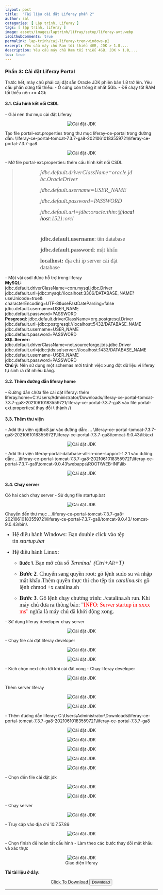 ```yaml
---
layout: post
title:  "Tài liệu cài đặt Liferay phần 2"
author: sal
categories: [ Lập trình, Liferay ]
tags: [ lập trình, liferay ]
image: assets/images/laptrinh/lifray/setup/liferay-avt.webp
isGithubComments: true
permalink: lap-trinh/cai-liferay-tren-windows-p2
excerpt: Yêu cầu máy chủ Ram tối thiểu 4GB, JDK > 1.8,...
description: Yêu cầu máy chủ Ram tối thiểu 4GB, JDK > 1.8,...
toc: true
---
```


<style>
    ascolor {
        color: #214ECF;
        font-size: 1.5em
    }

    astext {
        font-weight: bold;
        font-family: var(--font-body-alt)
    }
</style>

<h3>Phần 3: Cài đặt Liferay Portal</h3>
Trước hết, máy chủ phải cài đặt sẵn Oracle JDK phiên bản 1.8 trở lên.
Yêu cầu phần cứng tối thiểu:
-	Ổ cứng còn trống ít nhất 5Gb.
-	Để chạy tốt RAM tối thiểu nên >= 4Gb
<h4>3.1. Cấu hình kết nối CSDL</h4>
- Giải nén thư mục cài đặt Liferay
<p style="text-align:center; ">
  <img  src="../../assets/images/laptrinh/lifray/setup/jdkseting36.jpg" alt="Cài đặt JDK"><br>
</p>
Tạo file portal-ext.properties trong thư mục liferay-ce-portal trong đường dẫn: \liferay-ce-portal-tomcat-7.3.7-ga8-20210610183559721\liferay-ce-portal-7.3.7-ga8
<p style="text-align:center; ">
  <img  src="../../assets/images/laptrinh/lifray/setup/jdkseting37.jpg" alt="Cài đặt JDK"><br>
</p>
-	Mở file portal-ext.properties: thêm cấu hình kết nối CSDL
<div><blockquote><p style="margin-left:76px; margin-right:76px"><span style="font-size:14pt"><span style="font-family:&quot;Times New Roman&quot;,serif"><em>jdbc.default.driverClassName=oracle.jdbc.OracleDriver</em></span></span></p><p style="margin-left:76px; margin-right:76px"><span style="font-size:14pt"><span style="font-family:&quot;Times New Roman&quot;,serif"><em>jdbc.default.username=USER_NAME</em></span></span></p><p style="margin-left:76px; margin-right:76px"><span style="font-size:14pt"><span style="font-family:&quot;Times New Roman&quot;,serif"><em>jdbc.default.password=PASSWORD</em></span></span></p><p style="margin-left:76px; margin-right:76px"><span style="font-size:14pt"><span style="font-family:&quot;Times New Roman&quot;,serif"><em>jdbc.default.url=jdbc:oracle:thin:@</em><em><span style="color:#222222">localhost</span></em><em>:1521:orcl</em></span></span></p><p style="margin-left:76px; margin-right:76px">&nbsp;</p><p style="margin-left:76px; margin-right:76px"><span style="font-size:14pt"><span style="font-family:&quot;Times New Roman&quot;,serif"><strong>jdbc.default.username</strong><span dir="ltr" lang="VI">: t&ecirc;n database</span></span></span></p><p style="margin-left:76px; margin-right:76px"><span style="font-size:14pt"><span style="font-family:&quot;Times New Roman&quot;,serif"><strong><span dir="ltr" lang="VI">jdbc.default.password</span></strong><span dir="ltr" lang="VI">: mật khẩu</span></span></span></p><p style="margin-left:76px; margin-right:76px"><span style="font-size:14pt"><span style="font-family:&quot;Times New Roman&quot;,serif"><strong><span dir="ltr" lang="VI">localhost: </span></strong><span dir="ltr" lang="VI">địa chỉ ip server c&agrave;i đặt database</span></span></span></p></blockquote></div>
-	Một vài csdl được hỗ trợ trong liferay<br>
<b>MySQL:</b><br>
jdbc.default.driverClassName=com.mysql.jdbc.Driver<br>
jdbc.default.url=jdbc:mysql://localhost:3306/DATABASE_NAME?useUnicode=true&<br>characterEncoding=UTF-8&useFastDateParsing=false<br>
jdbc.default.username=USER_NAME<br>
jdbc.default.password=PASSWORD<br>
<b>Posgresql:</b>
jdbc.default.driverClassName=org.postgresql.Driver <br>
jdbc.default.url=jdbc:postgresql://localhost:5432/DATABASE_NAME<br>
jdbc.default.username=USER_NAME<br>
jdbc.default.password=PASSWORD<br>
<b>SQL Server:</b><br>
jdbc.default.driverClassName=net.sourceforge.jtds.jdbc.Driver <br>jdbc.default.url=jdbc:jtds:sqlserver://localhost:1433/DATABASE_NAME<br>
jdbc.default.username=USER_NAME<br>
jdbc.default.password=PASSWORD<br>
<b>Chú ý:</b> Nên sử dụng một schemas mới tránh việc xung đột dữ liệu vì liferay tự sinh ra rất nhiều bảng.
<h4>3.2. Thêm đường dẫn liferay home</h4>
- Đường dẫn chứa file cài đặt liferay: thêm liferay.home=C:/Users/Administrator/Downloads/liferay-ce-portal-tomcat-7.3.7-ga8-20210610183559721/liferay-ce-portal-7.3.7-ga8 vào file portal-ext.properties( thay đổi \ thành /)
<h4>3.3. Thêm thư viện</h4>
-	Add thư viện ojdbc8.jar vào đường dẫn: … \liferay-ce-portal-tomcat-7.3.7-ga8-20210610183559721\liferay-ce-portal-7.3.7-ga8\tomcat-9.0.43\lib\ext
<p style="text-align:center; ">
  <img  src="../../assets/images/laptrinh/lifray/setup/jdkseting38.jpg" alt="Cài đặt JDK"><br>
</p>
-	Add thư viện liferay-portal-database-all-in-one-support-1.2.1 vào đường dẫn: …\liferay-ce-portal-tomcat-7.3.7-ga8-20210610183559721\liferay-ce-portal-7.3.7-ga8\tomcat-9.0.43\webapps\ROOT\WEB-INF\lib
<p style="text-align:center; ">
  <img  src="../../assets/images/laptrinh/lifray/setup/jdkseting39.jpg" alt="Cài đặt JDK"><br>
</p>
<h4>3.4. Chạy server</h4>
Có hai cách chạy server
-	Sử dụng file startup.bat
<p style="text-align:center; ">
  <img  src="../../assets/images/laptrinh/lifray/setup/jdkseting40.jpg" alt="Cài đặt JDK"><br>
</p>
Chuyển đến thư mục …/liferay-ce-portal-tomcat-7.3.7-ga8-20210610183559721/liferay-ce-portal-7.3.7-ga8/tomcat-9.0.43/ tomcat-9.0.43/bin/.
<ul>	<li>	<p><span style="display:none">&nbsp;</span><span style="font-size:14pt"><span style="background-color:white"><span style="font-family:&quot;Times New Roman&quot;,serif"><span style="color:#222222">Hệ điều h&agrave;nh Windows: Bạn double click v&agrave;o tệp tin&nbsp;<em>startup.bat</em></span></span></span></span></p>	</li></ul><ul>	<li>	<p><span style="font-size:14pt"><span style="background-color:white"><span style="font-family:&quot;Times New Roman&quot;,serif"><span style="color:#222222">Hệ điều h&agrave;nh Linux:&nbsp;</span></span></span></span></p>	<ul>		<li>		<p><strong>Bước 1</strong>.&nbsp;<span style="font-size:14pt"><span style="background-color:white"><span style="font-family:&quot;Times New Roman&quot;,serif"><span style="color:#222222">Bạn mở cửa sổ&nbsp;<em>Terminal</em>&nbsp;<em>&nbsp;(Ctri+Alt+T)</em></span></span></span></span></p>		</li>		<li>		<p><span style="font-size:14pt"><span style="background-color:white"><span style="font-family:&quot;Times New Roman&quot;,serif"><span style="color:#222222"><strong>Bước 2</strong><em>.&nbsp;</em>Chuyển sang quyền root: g&otilde; lệnh&nbsp;sudo su&nbsp;v&agrave; nhập mật khẩu.Th&ecirc;m quyền thực thi cho tệp tin&nbsp;<em>catalina.sh</em>: g&otilde; lệnh&nbsp;chmod +x&nbsp;catalina.sh</span></span></span></span></p>		</li>		<li>		<p><span style="font-size:14pt"><span style="background-color:white"><span style="font-family:&quot;Times New Roman&quot;,serif"><span style="color:#222222"><strong>Bước 3</strong>.&nbsp;G&otilde; lệnh chạy chương tr&igrave;nh:&nbsp;./catalina.sh run</span></span></span></span>.&nbsp;<span style="font-size:14.0pt"><span style="font-family:&quot;Times New Roman&quot;,serif"><span style="color:#222222">Khi m&aacute;y chủ đưa ra th&ocirc;ng b&aacute;o: &quot;</span></span></span><span style="font-size:14.0pt"><span style="font-family:&quot;Times New Roman&quot;,serif"><span style="color:red">INFO: Server startup in xxxx ms&quot;&nbsp;</span><span style="color:#222222">nghĩa l&agrave; m&aacute;y chủ đ&atilde; khởi động xong.</span></span></span><span style="display:none">&nbsp;</span></p>		</li>	</ul>	</li></ul>
-	Sử dụng liferay developer chạy server
<p style="text-align:center; ">
  <img  src="../../assets/images/laptrinh/lifray/setup/jdkseting41.jpg" alt="Cài đặt JDK"><br>
</p>
-	Chạy file cài đặt liferay developer
<p style="text-align:center; ">
  <img  src="../../assets/images/laptrinh/lifray/setup/jdkseting42.jpg" alt="Cài đặt JDK"><br>
</p>
<p style="text-align:center; ">
  <img  src="../../assets/images/laptrinh/lifray/setup/jdkseting43.jpg" alt="Cài đặt JDK"><br>
</p>
-	Kích chọn next cho tới khi cài đặt xong
-	Chạy liferay developer
<p style="text-align:center; ">
  <img  src="../../assets/images/laptrinh/lifray/setup/jdkseting44.jpg" alt="Cài đặt JDK"><br>
</p>
Thêm server liferay
<p style="text-align:center; ">
  <img  src="../../assets/images/laptrinh/lifray/setup/jdkseting45.jpg" alt="Cài đặt JDK"><br>
</p>
<p style="text-align:center; ">
  <img  src="../../assets/images/laptrinh/lifray/setup/jdkseting46.jpg" alt="Cài đặt JDK"><br>
</p>
-	Thêm đường dẫn liferay: C:\Users\Administrator\Downloads\liferay-ce-portal-tomcat-7.3.7-ga8-20210610183559721\liferay-ce-portal-7.3.7-ga8
<p style="text-align:center; ">
  <img  src="../../assets/images/laptrinh/lifray/setup/jdkseting47.jpg" alt="Cài đặt JDK"><br>
</p>
<p style="text-align:center; ">
  <img  src="../../assets/images/laptrinh/lifray/setup/jdkseting48.jpg" alt="Cài đặt JDK"><br>
</p>
<p style="text-align:center; ">
  <img  src="../../assets/images/laptrinh/lifray/setup/jdkseting49.jpg" alt="Cài đặt JDK"><br>
</p>
<p style="text-align:center; ">
  <img  src="../../assets/images/laptrinh/lifray/setup/jdkseting50.jpg" alt="Cài đặt JDK"><br>
</p>
<p style="text-align:center; ">
  <img  src="../../assets/images/laptrinh/lifray/setup/jdkseting51.jpg" alt="Cài đặt JDK"><br>
</p>
-	Chọn đến file cài đặt jdk
<p style="text-align:center; ">
  <img  src="../../assets/images/laptrinh/lifray/setup/jdkseting52.jpg" alt="Cài đặt JDK"><br>
</p>
<p style="text-align:center; ">
  <img  src="../../assets/images/laptrinh/lifray/setup/jdkseting53.jpg" alt="Cài đặt JDK"><br>
</p>
-	Chạy server
<p style="text-align:center; ">
  <img  src="../../assets/images/laptrinh/lifray/setup/jdkseting54.jpg" alt="Cài đặt JDK"><br>
</p>
-	Truy cập vào địa chỉ 10.7.57.86
<p style="text-align:center; ">
  <img  src="../../assets/images/laptrinh/lifray/setup/jdkseting55.jpg" alt="Cài đặt JDK"><br>
</p>
-	Chọn finish để hoàn tất cấu hình
-	Làm theo các bước thay đổi mật khẩu và xác thực
<p style="text-align:center; ">
  <img  src="../../assets/images/laptrinh/lifray/setup/jdkseting56.jpg" alt="Cài đặt JDK"><br>
  Giao diện liferay
</p>

<b>Tải tài liệu ở đây:</b>
<center><a class="button" href="https://drive.google.com/file/d/1xP4kCtnGs1204WWUI0bWXO3RYEZcknJA/view?usp=sharing" id="download"><i class="icon download"></i> Click To Download </a>
<button class="button" id="btn"><i class="icon download"></i> Download </button></center><hr>

<script>
    var downloadButton = document.getElementById("download");
    var counter = 15;
    var newElement = document.createElement("p");
    newElement.innerHTML = "";
    var id;
    downloadButton.parentNode.replaceChild(newElement, downloadButton);

    function startDownload() {
        this.style.display = 'none';
        id = setInterval(function() {
            counter--;
            if (counter < 0) {
                newElement.parentNode.replaceChild(downloadButton, newElement);
                clearInterval(id)
            } else {
                newElement.innerHTML = "<astext>Please wait <ascolor>" + counter.toString() + " </ascolor>second.</astext>"
            }
        }, 1000)
    };
    var clickbtn = document.getElementById("btn");
    clickbtn.onclick = startDownload;
</script>
